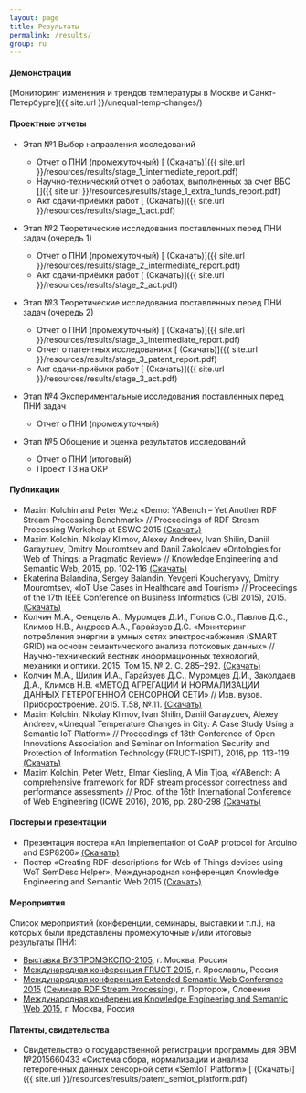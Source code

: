 ```yaml
---
layout: page
title: Результаты
permalink: /results/
group: ru
---
```


#### Демонстрации

[Мониторинг изменения и трендов температуры в Москве и Санкт-Петербурге]({{ site.url }}/unequal-temp-changes/)

#### Проектные отчеты

* Этап №1 Выбор направления исследований
  * Отчет о ПНИ (промежуточный) [<i class="fa fa-download"></i> (Скачать)]({{ site.url }}/resources/results/stage_1_intermediate_report.pdf)
  * Научно-технический отчет о работах, выполненных за счет ВБС [<i class="fa fa-download"></i>]({{ site.url }}/resources/results/stage_1_extra_funds_report.pdf)
  * Акт сдачи-приёмки работ [<i class="fa fa-download"></i> (Скачать)]({{ site.url }}/resources/results/stage_1_act.pdf)

* Этап №2 Теоретические исследования поставленных перед ПНИ задач (очередь 1)
  * Отчет о ПНИ (промежуточный) [<i class="fa fa-download"></i> (Скачать)]({{ site.url }}/resources/results/stage_2_intermediate_report.pdf)
  * Акт сдачи-приёмки работ [<i class="fa fa-download"></i> (Скачать)]({{ site.url }}/resources/results/stage_2_act.pdf)

* Этап №3 Теоретические исследования поставленных перед ПНИ задач (очередь 2)
  * Отчет о ПНИ (промежуточный) [<i class="fa fa-download"></i> (Скачать)]({{ site.url }}/resources/results/stage_3_intermediate_report.pdf)
  * Отчет о патентных исследованиях [<i class="fa fa-download"></i> (Скачать)]({{ site.url }}/resources/results/stage_3_patent_report.pdf)
  * Акт сдачи-приёмки работ [<i class="fa fa-download"></i> (Скачать)]({{ site.url }}/resources/results/stage_3_act.pdf)

* Этап №4 Экспериментальные исследования поставленных перед ПНИ задач
  * Отчет о ПНИ (промежуточный)

* Этап №5 Обощение и оценка результатов исследований
  * Отчет о ПНИ (итоговый)
  * Проект ТЗ на ОКР

#### Публикации

* Maxim Kolchin and Peter Wetz &laquo;Demo: YABench – Yet Another RDF Stream Processing Benchmark&raquo; // Proceedings of RDF Stream Processing Workshop at ESWC 2015 [<i class="fa fa-download"></i> (Скачать)](https://www.w3.org/community/rsp/files/2015/05/RSP_Workshop_2015_submission_14.pdf)
* Maxim Kolchin, Nikolay Klimov, Alexey Andreev, Ivan Shilin, Daniil Garayzuev, Dmitry Mouromtsev and Danil Zakoldaev &laquo;Ontologies for Web of Things: a Pragmatic Review&raquo; // Knowledge Engineering and Semantic Web, 2015, pp. 102-116 [<i class="fa fa-download"></i> (Скачать)](http://dx.doi.org/10.1007/978-3-319-24543-0_8)
* Ekaterina Balandina, Sergey Balandin, Yevgeni Koucheryavy, Dmitry Mouromtsev, &laquo;IoT Use Cases in Healthcare and Tourism&raquo; // Proceedings of the 17th IEEE Conference on Business Informatics (CBI 2015), 2015. [<i class="fa fa-download"></i> (Скачать)](http://dx.doi.org/10.1109/CBI.2015.16)
* Колчин М.А., Фенцель А., Муромцев Д.И., Попов С.О., Павлов Д.С., Климов Н.В., Андреев А.А., Гарайзуев Д.С. &laquo;Мониторинг потребления энергии в умных сетях электроснабжения (SMART GRID) на основн семантического анализа потоковых данных&raquo; // Научно-технический вестник информационных технологий, механики и оптики. 2015. Том 15. № 2. С. 285–292. [<i class="fa fa-download"></i> (Скачать)](http://ntv.ifmo.ru/ru/article/12561/monitoring_potrebleniya_energii_v_umnyh_setyah_elektrosnabzheniya_%28SMART_GRID%29_na_osnove_semanticheskogo_analiza_potokovyh_dannyh.htm)
* Колчин М.А., Шилин И.А., Гарайзуев Д.С., Муромцев Д.И., Заколдаев Д.А., Климов Н.В. &laquo;МЕТОД АГРЕГАЦИИ И НОРМАЛИЗАЦИИ ДАННЫХ ГЕТЕРОГЕННОЙ СЕНСОРНОЙ СЕТИ&raquo; // Изв. вузов. Приборостроение. 2015. Т.58, №.11. [<i class="fa fa-download"></i> (Скачать)](http://pribor.ifmo.ru/ru/article/14172/metod_agregacii_i_normalizacii_dannyh_geterogennoy_sensornoy_seti.htm)
* Maxim Kolchin, Nikolay Klimov, Ivan Shilin, Daniil Garayzuev, Alexey Andreev, &laquo;Unequal Temperature Changes in City:
A Case Study Using a Semantic IoT Platform&raquo; // Proceedings of 18th Conference of Open Innovations Association and Seminar on Information Security and Protection of Information Technology (FRUCT-ISPIT), 2016, pp. 113-119 [<i class="fa fa-download"></i> (Скачать)](https://www.researchgate.net/publication/307940974_Unequal_Temperature_Changes_in_City_A_case_study_using_a_Semantic_IoT_platform)
* Maxim Kolchin, Peter Wetz, Elmar Kiesling, A Min Tjoa, &laquo;YABench: A comprehensive framework for RDF stream processor correctness and performance assessment&raquo; // Proc. of the 16th International Conference of Web Engineering (ICWE 2016), 2016, pp. 280-298 [<i class="fa fa-download"></i> (Скачать)](https://www.researchgate.net/publication/303515047_YABench_A_Comprehensive_Framework_for_RDF_Stream_Processor_Correctness_and_Performance_Assessment)

#### Постеры и презентации

* Презентация постера &laquo;An Implementation of CoAP protocol for Arduino and ESP8266&raquo; [<i class="fa fa-download"></i> (Скачать)](https://fruct.org/sites/default/files/files/conference17/02.pdf)
* Постер &laquo;Creating RDF-descriptions for Web of Things devices using WoT SemDesc Helper&raquo;, Международная конференция Knowledge Engineering and Semantic Web 2015 [<i class="fa fa-download"></i> (Скачать)](http://2015.kesw.ru/resources/semdesc_helper.pdf)

#### Мероприятия

Список мероприятий (конференции, семинары, выставки и т.п.), на которых были представлены промежуточные и/или итоговые результаты ПНИ:

* [Выставка ВУЗПРОМЭКСПО-2105](http://vuzpromexpo.ru/), г. Москва, Россия
* [Международная конференция FRUCT 2015](https://fruct.org/program17), г. Ярославль, Россия
* [Международная конференция Extended Semantic Web Conference 2015](http://2015.eswc-conferences.org/) ([Семинар RDF Stream Processing](https://www.w3.org/community/rsp/rsp-workshop-2015/)), г. Порторож, Словения
* [Международная конференция Knowledge Engineering and Semantic Web 2015](http://2015.kesw.ru/), г. Москва, Россия

#### Патенты, свидетельства

* Свидетельство о государственной регистрации программы для ЭВМ №2015660433 &laquo;Система сбора, нормализации и анализа гетерогенных данных сенсорной сети &laquo;SemIoT Platform&raquo; [<i class="fa fa-download"></i> (Скачать)]({{ site.url }}/resources/results/patent_semiot_platform.pdf)
